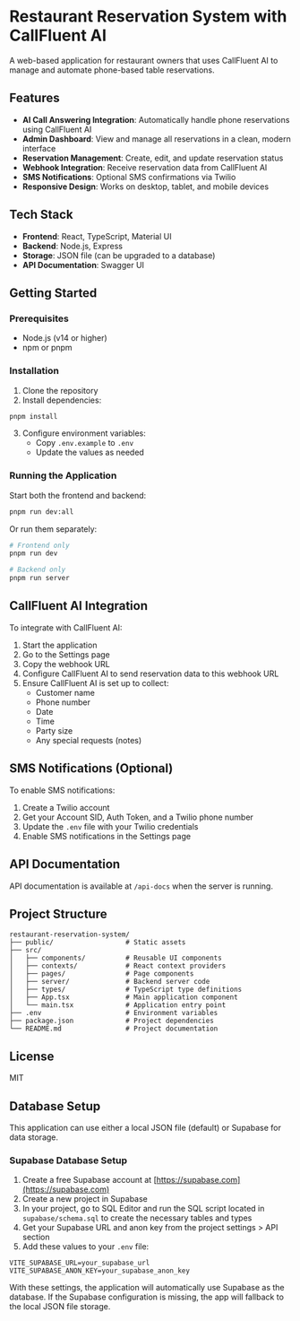 # Restaurant Reservation System with CallFluent AI

A web-based application for restaurant owners that uses CallFluent AI to manage and automate phone-based table reservations.

## Features

- **AI Call Answering Integration**: Automatically handle phone reservations using CallFluent AI
- **Admin Dashboard**: View and manage all reservations in a clean, modern interface
- **Reservation Management**: Create, edit, and update reservation status
- **Webhook Integration**: Receive reservation data from CallFluent AI
- **SMS Notifications**: Optional SMS confirmations via Twilio
- **Responsive Design**: Works on desktop, tablet, and mobile devices

## Tech Stack

- **Frontend**: React, TypeScript, Material UI
- **Backend**: Node.js, Express
- **Storage**: JSON file (can be upgraded to a database)
- **API Documentation**: Swagger UI

## Getting Started

### Prerequisites

- Node.js (v14 or higher)
- npm or pnpm

### Installation

1. Clone the repository
2. Install dependencies:

```bash
pnpm install
```

3. Configure environment variables:
   - Copy `.env.example` to `.env`
   - Update the values as needed

### Running the Application

Start both the frontend and backend:

```bash
pnpm run dev:all
```

Or run them separately:

```bash
# Frontend only
pnpm run dev

# Backend only
pnpm run server
```

## CallFluent AI Integration

To integrate with CallFluent AI:

1. Start the application
2. Go to the Settings page
3. Copy the webhook URL
4. Configure CallFluent AI to send reservation data to this webhook URL
5. Ensure CallFluent AI is set up to collect:
   - Customer name
   - Phone number
   - Date
   - Time
   - Party size
   - Any special requests (notes)

## SMS Notifications (Optional)

To enable SMS notifications:

1. Create a Twilio account
2. Get your Account SID, Auth Token, and a Twilio phone number
3. Update the `.env` file with your Twilio credentials
4. Enable SMS notifications in the Settings page

## API Documentation

API documentation is available at `/api-docs` when the server is running.

## Project Structure

```
restaurant-reservation-system/
├── public/                  # Static assets
├── src/
│   ├── components/          # Reusable UI components
│   ├── contexts/            # React context providers
│   ├── pages/               # Page components
│   ├── server/              # Backend server code
│   ├── types/               # TypeScript type definitions
│   ├── App.tsx              # Main application component
│   └── main.tsx             # Application entry point
├── .env                     # Environment variables
├── package.json             # Project dependencies
└── README.md                # Project documentation
```

## License

MIT

## Database Setup

This application can use either a local JSON file (default) or Supabase for data storage.

### Supabase Database Setup

1. Create a free Supabase account at [https://supabase.com](https://supabase.com)
2. Create a new project in Supabase
3. In your project, go to SQL Editor and run the SQL script located in `supabase/schema.sql` to create the necessary tables and types
4. Get your Supabase URL and anon key from the project settings > API section
5. Add these values to your `.env` file:

```
VITE_SUPABASE_URL=your_supabase_url
VITE_SUPABASE_ANON_KEY=your_supabase_anon_key
```

With these settings, the application will automatically use Supabase as the database. If the Supabase configuration is missing, the app will fallback to the local JSON file storage.
